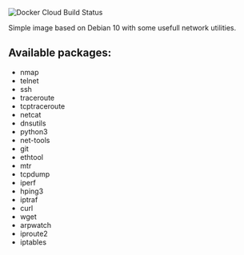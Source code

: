 ![Docker Cloud Build Status](https://img.shields.io/docker/cloud/build/dymerz/nettools)

Simple image based on Debian 10 with some usefull network utilities.

Available packages:
-------------------
- nmap 
- telnet 
- ssh 
- traceroute 
- tcptraceroute 
- netcat 
- dnsutils 
- python3 
- net-tools 
- git 
- ethtool 
- mtr 
- tcpdump 
- iperf 
- hping3 
- iptraf 
- curl 
- wget 
- arpwatch 
- iproute2 
- iptables